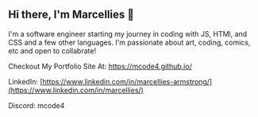 ## Hi there, I'm Marcellies 👋

I'm a software engineer starting my journey in coding with JS, HTMl, and CSS and a few other languages. I'm passionate about art, coding, comics, etc and open to collabrate!


Checkout My Portfolio Site At: https://mcode4.github.io/

LinkedIn: [https://www.linkedin.com/in/marcellies-armstrong/](https://www.linkedin.com/in/marcellies/)

Discord: mcode4

<!--
**Mcode4/Mcode4** is a ✨ _special_ ✨ repository because its `README.md` (this file) appears on your GitHub profile.

Here are some ideas to get you started:

- 🔭 I’m currently working on ...
- 🌱 I’m currently learning ...
- 👯 I’m looking to collaborate on ...
- 🤔 I’m looking for help with ...
- 💬 Ask me about ...
- 📫 How to reach me: ...
- 😄 Pronouns: ...
- ⚡ Fun fact: ...
-->
